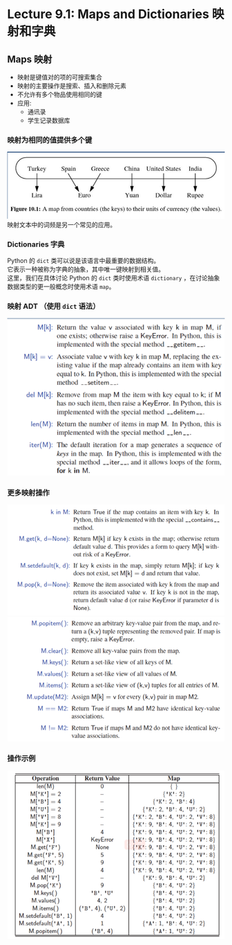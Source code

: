 # Lecture 9.1: Maps and Dictionaries 映射和字典  

## Maps 映射  
- 映射是键值对的项的可搜索集合  
- 映射的主要操作是搜索、插入和删除元素  
- 不允许有多个物品使用相同的键  
- 应用:  
    - 通讯录  
    - 学生记录数据库  
### 映射为相同的值提供多个键  
![A map from countries (the keys) to their units of currency (the values)](img/09-1-1-A_map_from_countries_(the_keys)_to_their_units_of_currency_(the_values).png)  
映射文本中的词频是另一个常见的应用。  
### Dictionaries 字典  
Python 的 `dict` 类可以说是该语言中最重要的数据结构。  
它表示一种被称为字典的抽象，其中唯一键映射到相关值。  
这里，我们在具体讨论 Python 的 `dict` 类时使用术语 `dictionary` ，在讨论抽象数据类型的更一般概念时使用术语 `map`。  
### 映射 ADT （使用 `dict` 语法）  
![Maps ADT using dict](img/09-1-2-Maps_ADT_using_dict.png)  
### 更多映射操作  
![More maps operations 1](img/09-1-3-More_maps_operations-1.png)  
![More maps operations 2](img/09-1-4-More_maps_operations-2.png)  
### 操作示例  
![Operation example](img/09-1-5-Operation_example.png)  


